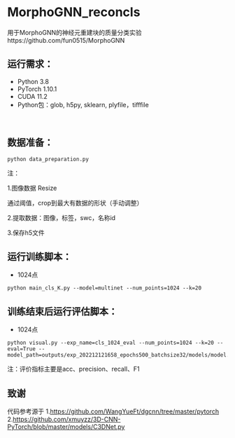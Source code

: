 # MorphoGNN_reconcls
用于MorphoGNN的神经元重建块的质量分类实验https://github.com/fun0515/MorphoGNN

## 运行需求：
- Python 3.8
- PyTorch 1.10.1
- CUDA 11.2
- Python包：glob, h5py, sklearn, plyfile，tifffile

&nbsp;

## 数据准备：

``` 
python data_preparation.py
```

注：

1.图像数据 Resize  

通过阈值，crop到最大有数据的形状（手动调整）

2.提取数据：图像，标签，swc，名称id

3.保存h5文件



## 运行训练脚本：

- 1024点

``` 
python main_cls_K.py --model=multinet --num_points=1024 --k=20 
```



## 训练结束后运行评估脚本：

- 1024点

``` 
python visual.py --exp_name=cls_1024_eval --num_points=1024 --k=20 --eval=True --model_path=outputs/exp_202212121658_epochs500_batchsize32/models/model.t7
```

注：评价指标主要是acc、precision、recall、F1





## 致谢

代码参考源于
1.https://github.com/WangYueFt/dgcnn/tree/master/pytorch
2.https://github.com/xmuyzz/3D-CNN-PyTorch/blob/master/models/C3DNet.py
